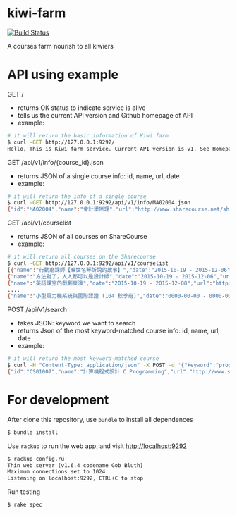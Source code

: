 # kiwi-farm
[![Build Status](https://travis-ci.org/Kiwi-Learn/kiwi-farm.svg?branch=master)](https://travis-ci.org/Kiwi-Learn/kiwi-farm)

A courses farm nourish to all kiwiers

# API using example

GET /
- returns OK status to indicate service is alive
- tells us the current API version and Github homepage of API
- example:
```sh
# it will return the basic information of Kiwi farm
$ curl -GET http://127.0.0.1:9292/
Hello, This is Kiwi farm service. Current API version is v1. See Homepage at <a href="https://github.com/Kiwi-Learn/kiwi-farm">Github repo</a>
```


GET /api/v1/info/{course_id}.json
- returns JSON of a single course info: id, name, url, date
- example:
```sh
# it will return the info of a single course
$ curl -GET http://127.0.0.1:9292/api/v1/info/MA02004.json
{"id":"MA02004","name":"會計學原理","url":"http://www.sharecourse.net/sharecourse/course/view/courseInfo/352","date":"2015-10-12 - 2015-01-31"}
```


GET /api/v1/courselist
- returns JSON of all courses on ShareCourse
- example:
```sh
# it will return all courses on the Sharecourse
$ curl -GET http://127.0.0.1:9292/api/v1/courselist
[{"name":"行動磨課師【曠世名琴訴說的故事】","date":"2015-10-19 - 2015-12-06","url":"http://www.sharecourse.net/sharecourse/course/view/courseInfo/681","id":"AO35004"},
{"name":"方法對了，人人都可以是設計師","date":"2015-10-19 - 2015-12-06","url":"http://www.sharecourse.net/sharecourse/course/view/courseInfo/700","id":"DM91002"},
{"name":"英語課室的戲劇表演","date":"2015-10-19 - 2015-12-08","url":"http://www.sharecourse.net/sharecourse/course/view/courseInfo/679","id":"WL33002"},
...,
{"name":"小型風力機系統與國際認證 (104 秋季班)","date":"0000-00-00 - 0000-00-00","url":"http://www.sharecourse.net/sharecourse/course/view/courseInfo/711","id":"EE62002"}]
```


POST /api/v1/search
- takes JSON: keyword we want to search
- returns Json of the most keyword-matched course info: id, name, url, date
- example:
```sh
# it will return the most keyword-matched course
$ curl -H "Content-Type: application/json" -X POST -d '{"keyword":"program"}' http://127.0.0.1:9292/api/v1/search
{"id":"CS01007","name":"計算機程式設計 C Programming","url":"http://www.sharecourse.net/sharecourse/course/view/courseInfo/25","date":"2013-09-16 - 2014-02-14"}
```


# For development

After clone this repository, use `bundle` to install all dependences

```sh
$ bundle install
```

Use `rackup` to run the web app, and visit [http://localhost:9292](http://localhost:9292/)

```sh
$ rackup config.ru
Thin web server (v1.6.4 codename Gob Bluth)
Maximum connections set to 1024
Listening on localhost:9292, CTRL+C to stop
```

Run testing

```sh
$ rake spec
```
